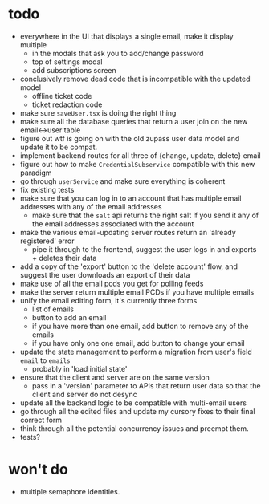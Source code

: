 # todo

- everywhere in the UI that displays a single email, make it display multiple
  - in the modals that ask you to add/change password
  - top of settings modal
  - add subscriptions screen
- conclusively remove dead code that is incompatible with the updated model
  - offline ticket code
  - ticket redaction code
- make sure `saveUser.tsx` is doing the right thing
- make sure all the database queries that return a user join on the new email<->user table
- figure out wtf is going on with the old zupass user data model and update it to be compat.
- implement backend routes for all three of {change, update, delete} email
- figure out how to make `CredentialSubservice` compatible with this new paradigm
- go through `userService` and make sure everything is coherent
- fix existing tests
- make sure that you can log in to an account that has multiple email addresses with any of the email addresses
  - make sure that the `salt` api returns the right salt if you send it any of the email addresses associated with the account
- make the various email-updating server routes return an 'already registered' error
  - pipe it through to the frontend, suggest the user logs in and exports + deletes their data
- add a copy of the 'export' button to the 'delete account' flow, and suggest the user downloads an export of their data
- make use of all the email pcds you get for polling feeds
- make the server return multiple email PCDs if you have multiple emails
- unify the email editing form, it's currently three forms
  - list of emails
  - button to add an email
  - if you have more than one email, add button to remove any of the emails
  - if you have only one one email, add button to change your email
- update the state management to perform a migration from user's field `email` to `emails`
  - probably in 'load initial state'
- ensure that the client and server are on the same version
  - pass in a 'version' parameter to APIs that return user data so that the client and server do not desync
- update all the backend logic to be compatible with multi-email users
- go through all the edited files and update my cursory fixes to their final correct form
- think through all the potential concurrency issues and preempt them.
- tests?

# won't do

- multiple semaphore identities.
